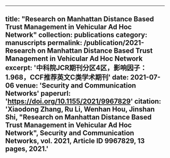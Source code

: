 
---
title: "Research on Manhattan Distance Based Trust Management in Vehicular Ad Hoc Network"
collection: publications
category: manuscripts
permalink: /publication/2021-Research on Manhattan Distance Based Trust Management in Vehicular Ad Hoc Network
excerpt: '中科院JCR期刊分区4区，影响因子：1.968，CCF推荐英文C类学术期刊'
date: 2021-07-06
venue: 'Security and Communication Networks'
paperurl: 'https://doi.org/10.1155/2021/9967829'
citation: '<b>Xiaodong Zhang</b>, Ru Li, Wenhan Hou, Jinshan Shi, "Research on Manhattan Distance Based Trust Management in Vehicular Ad Hoc Network", Security and Communication Networks, vol. 2021, Article ID 9967829, 13 pages, 2021.'
---

